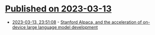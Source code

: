 # [Published on 2023-03-13](index.md)

* [2023-03-13, 23:51:08](https://lobste.rs/s/1ov173/stanford_alpaca_acceleration_on_device) - [Stanford Alpaca, and the acceleration of on-device large language model development](https://simonwillison.net/2023/Mar/13/alpaca/)
